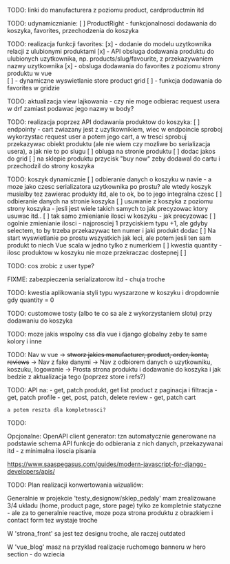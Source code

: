 TODO: linki do manufacturera z poziomu product, cardproductmin itd

TODO: udynamicznianie:
[ ] ProductRight - funkcjonalnosci dodawania do koszyka, favorites, przechodzenia do koszyka

TODO: realizacja funkcji favorites:
[x] - dodanie do modelu uzytkownika relacji z ulubionymi produktami
[x] - API obsluga dodawania produktu do ulubionych uzytkownika, np. products/slug/favourite, z przekazywaniem nazwy uzytkownika
[x] - obsluga dodawania do favorites z poziomu strony produktu w vue\
[ ] - dynamiczne wyswietlanie store product grid
[ ] - funkcja dodawania do favorites w gridzie

TODO: aktualizacja view lajkowania - czy nie moge odbierac request usera w drf zamiast podawac jego nazwy w body?

TODO: realizacja poprzez API dodawania produktow do koszyka:
[ ] endpointy - cart zwiazany jest z uzytkownikiem, wiec w endpoincie sproboj wykorzystac request user a potem jego cart, a w tresci sprobuj przekazywac obiekt produktu (ale nie wiem czy mozliwe bo serializacja usera), a jak nie to po slugu
[ ] obluga na stronie produktu
[ ] dodac jakos do grid
[ ] na sklepie produktu przycisk "buy now" zeby dodawal do cartu i przechodzil do strony koszyka


TODO: koszyk dynamicznie
[ ] odbieranie danych o koszyku w navie - a moze jako czesc serializatora uzytkownika po prostu? ale wtedy koszyk musialby tez zawierac produkty itd, ale to ok, bo to jego integralna czesc
[ ] odbieranie danych na stronie koszyka
[ ] usuwanie z koszyka z poziomu strony koszyka - jesli jest wiele takich samych to jak precyzowac ktory usuwac itd..
[ ] tak samo zmienianie ilosci w koszyku - jak precyzowac
[ ] ogolnie zmienianie ilosci - najprosciej 1 przyciskiem typu +1, ale gdyby selectem, to by trzeba przekazywac ten numer i jaki produkt dodac
[ ] Na start wyswietlanie po prostu wszystkich jak leci, ale potem jesli ten sam produkt to niech Vue scala w jedno tylko z numerkiem
[ ] kwestia quantity - ilosc produktow w koszyku nie moze przekraczac dostepnej
[ ]


TODO: cos zrobic z user type?


FIXME: zabezpieczenia serializatorow itd - chuja troche

TODO: kwestia aplikowania styli typu wyszarzone w koszyku i dropdownie gdy quantity = 0 

TODO: customowe tosty (albo te co sa ale z wykorzystaniem slotu) przy dodawaniu do koszyka

TODO: moze jakis wspolny css dla vue i django globalny zeby te same kolory i inne

TODO: Nav w vue
    -> ~~stworz jakies manufacturer, product, order, konta, reviews~~
    -> Nav z fake danymi
    -> Nav z odbiorem danych o uzytkowniku, koszuku, logowanie
    -> Prosta strona produktu i dodawanie do koszyka i jak bedzie z aktualizacja tego (poprzez store i refs?)

TODO: API na:
    - get, patch produkt, get list product z paginacja i filtracja
    - get, patch profile
    - get, post, patch, delete review
    - get, patch cart

    a potem reszta dla kompletnosci?

TODO: 

Opcjonalne: OpenAPI client generator: tzn automatycznie generowane na podstawie schema API funkcje do odbierania z nich danych, przekazywanai itd - z minimalna iloscia pisania

https://www.saaspegasus.com/guides/modern-javascript-for-django-developers/apis/


TODO: Plan realizacji konwertowania wizualiów:

Generalnie w projekcie 'testy_designow/sklep_pedaly' mam zrealizowane 3/4 ukladu (home, product page, store page) tylko ze kompletnie statyczne - ale za to generalnie reactive, moze poza strona produktu z obrazkiem i contact form tez wystaje troche

W 'strona_front' sa jest tez designu troche, ale raczej outdated

W 'vue_blog' masz na przyklad realizacje ruchomego banneru w hero section - do wziecia